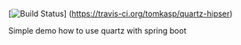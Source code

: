 [![Build Status](https://travis-ci.org/tomkasp/quartz-hipser.svg?branch=master)]
(https://travis-ci.org/tomkasp/quartz-hipser) 


Simple demo how to use quartz with spring boot